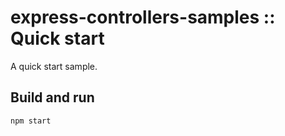 # express-controllers-samples :: Quick start

A quick start sample.

## Build and run

```bash
npm start
```
